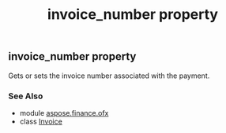 ﻿---
title: invoice_number property
second_title: Aspose.Finance for Python via .NET API References
description: 
type: docs
weight: 70
url: /python-net/aspose.finance.ofx/invoice/invoice_number/
is_root: false
---

## invoice_number property


Gets or sets the invoice number associated with the payment.

### See Also
* module [aspose.finance.ofx](../../)
* class [Invoice](/finance/python-net/aspose.finance.ofx/invoice)
